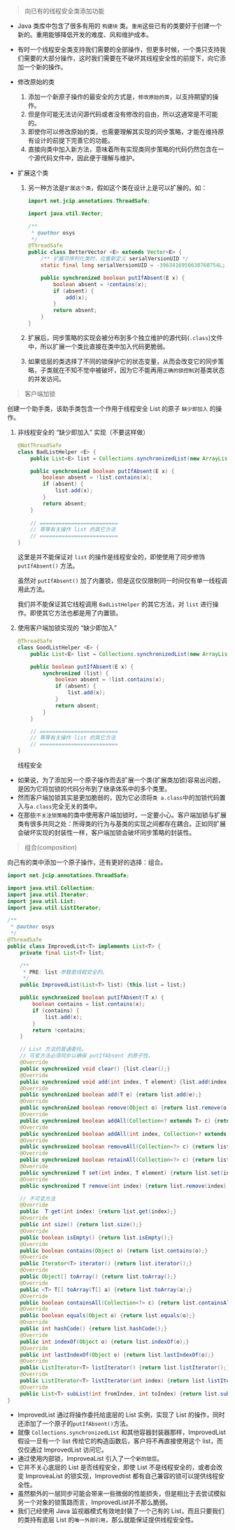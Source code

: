 > 向已有的线程安全类添加功能

* Java 类库中包含了很多有用的 `构建块` 类。`重用`这些已有的类要好于创建一个新的。重用能够降低开发的难度、风和维护成本。

* 有时一个线程安全类支持我们需要的全部操作，但更多时候，一个类只支持我们需要的大部分操作，这时我们需要在不破坏其线程安全性的前提下，向它添加一个新的操作。

* 修改原始的类

    1. 添加一个新原子操作的最安全的方式是，`修改原始的类`，以支持期望的操作。
    2. 但是你可能无法访问源代码或者没有修改的自由，所以这通常是不可能的。
    3. 即使你可以修改原始的类，也需要理解其实现的同步策略，才能在维持原有设计的前提下完善它的功能。
    4. 直接向类中加入新方法，意味着所有实现类同步策略的代码仍然包含在一个源代码文件中，因此便于理解与维护。

* 扩展这个类

    1. 另一种方法是`扩展这个类`，假如这个类在设计上是可以扩展的。如：

        ```java
        import net.jcip.annotations.ThreadSafe;
        
        import java.util.Vector;
        
        /**
         * @author osys
         */
        @ThreadSafe
        public class BetterVector <E> extends Vector<E> {
            /** 扩展可序列化类时，应重新定义 serialVersionUID */
            static final long serialVersionUID = -3963416950630760754L;
        
            public synchronized boolean putIfAbsent(E x) {
                boolean absent = !contains(x);
                if (absent) {
                    add(x);
                }
                return absent;
            }
        }
        ```

        

    2. 扩展后，同步策略的实现会被分布到多个独立维护的源代码(`.class`)文件中，所以扩展一个类比直接在类中加入代码更脆弱。

    3. 如果低层的类选择了不同的锁保护它的状态变量，从而会改变它的同步策略，子类就在不知不觉中被破坏，因为它不能再用`正确的锁控制`对基类状态的并发访问。



> 客户端加锁

创建一个助手类，该助手类包含一个作用于线程安全 List 的原子 `缺少即加入` 的操作。



1. 非线程安全的 “缺少即加入” 实现（不要这样做）

    ```java
    @NotThreadSafe
    class BadListHelper <E> {
        public List<E> list = Collections.synchronizedList(new ArrayList<E>());
    
        public synchronized boolean putIfAbsent(E x) {
            boolean absent = !list.contains(x);
            if (absent) {
                list.add(x);
            }
            return absent;
        }
        
        // =========================
        // 等等有关操作 list 的其它方法
        // =========================
    }
    ```

    这里是并不能保证对 `list` 的操作是线程安全的，即使使用了同步修饰 `putIfAbsent()` 方法。

    虽然对 `putIfAbsent()` 加了内置锁，但是这仅仅限制同一时间仅有单一线程调用此方法。

    我们并不能保证其它线程调用 `BadListHelper` 的其它方法，对 `list` 进行操作。即使其它方法也都是用了内置锁。

    

2. 使用客户端加锁实现的 “缺少即加入”

    ```java
    @ThreadSafe
    class GoodListHelper <E> {
        public List<E> list = Collections.synchronizedList(new ArrayList<E>());
    
        public boolean putIfAbsent(E x) {
            synchronized (list) {
                boolean absent = !list.contains(x);
                if (absent) {
                    list.add(x);
                }
                return absent;
            }
        }
    
        // =========================
        // 等等有关操作 list 的其它方法
        // =========================
    }
    ```

    线程安全



* 如果说，为了添加另一个原子操作而去扩展一个类(扩展类加锁)容易出问题，是因为它将加锁的代码分布到了继承体系中的多个类里。
* 然而客户端加锁其实是更加脆弱的，因为它必须将`类 a.class`中的加锁代码置入与`a.class`完全无关的类中。
* 在那些`不关注锁策略`的类中使用客户端加锁时，一定要小心。客户端加锁与扩展类有很多共同之处：所得类的行为与基类的实现之间都存在耦合。正如同扩展会破坏实现的封装性一样，客户端加锁会破坏同步策略的封装性。



> 组合(composition)

向己有的类中添加一个原子操作，还有更好的选择：组合。

```java
import net.jcip.annotations.ThreadSafe;

import java.util.Collection;
import java.util.Iterator;
import java.util.List;
import java.util.ListIterator;

/**
 * @author osys
 */
@ThreadSafe
public class ImprovedList<T> implements List<T> {
    private final List<T> list;

    /**
     * PRE: list 参数是线程安全的。
     */
    public ImprovedList(List<T> list) {this.list = list;}

    public synchronized boolean putIfAbsent(T x) {
        boolean contains = list.contains(x);
        if (contains) {
            list.add(x);
        }
        return !contains;
    }

    // List 方法的普通委托。
    // 可变方法必须同步以确保 putIfAbsent 的原子性。
    @Override
    public synchronized void clear() {list.clear();}
    @Override
    public synchronized void add(int index, T element) {list.add(index, element);}
    @Override
    public synchronized boolean add(T e) {return list.add(e);}
    @Override
    public synchronized boolean remove(Object o) {return list.remove(o);}
    @Override
    public synchronized boolean addAll(Collection<? extends T> c) {return list.addAll(c);}
    @Override
    public synchronized boolean addAll(int index, Collection<? extends T> c) {return list.addAll(index, c);}
    @Override
    public synchronized boolean removeAll(Collection<?> c) {return list.removeAll(c);}
    @Override
    public synchronized boolean retainAll(Collection<?> c) {return list.retainAll(c);}
    @Override
    public synchronized T set(int index, T element) {return list.set(index, element);}
    @Override
    public synchronized T remove(int index) {return list.remove(index);}

    // 不可变方法
    @Override
    public  T get(int index) {return list.get(index);}
    @Override
    public int size() {return list.size();}
    @Override
    public boolean isEmpty() {return list.isEmpty();}
    @Override
    public boolean contains(Object o) {return list.contains(o);}
    @Override
    public Iterator<T> iterator() {return list.iterator();}
    @Override
    public Object[] toArray() {return list.toArray();}
    @Override
    public <T> T[] toArray(T[] a) {return list.toArray(a);}
    @Override
    public boolean containsAll(Collection<?> c) {return list.containsAll(c);}
    @Override
    public boolean equals(Object o) {return list.equals(o);}
    @Override
    public int hashCode() {return list.hashCode();}
    @Override
    public int indexOf(Object o) {return list.indexOf(o);}
    @Override
    public int lastIndexOf(Object o) {return list.lastIndexOf(o);}
    @Override
    public ListIterator<T> listIterator() {return list.listIterator();}
    @Override
    public ListIterator<T> listIterator(int index) {return list.listIterator(index);}
    @Override
    public List<T> subList(int fromIndex, int toIndex) {return list.subList(fromIndex, toIndex);}
}
```

* ImprovedList 通过将操作委托给底层的 List 实例，实现了 List 的操作，同时还添加了一个原子的`putIfAbsent()`方法。
* 就像 `Collections.synchronizedList` 和其他容器封装器那样，ImprovedList 假设一旦有一个 list 传给它的构造函数后，客户将不再直接使用这个 list，而仅仅通过 ImprovedList 访问它。
* 通过使用内部锁，ImproveaList 引入了一个`新的锁层`。
* 它并不关心底层的 List 是否线程安全，即使 List 不是线程安全的，或者会改变 ImproveaList 的锁实现，Improvedtist 都有自己兼容的锁可以提供线程安全性。
* 虽然额外的一层同步可能会带来一些微弱的性能损失，但是相比于去尝试模拟另一个对象的锁策路而言，ImprovedList并不那么脆弱。
* 我们己经使用 Java 监视器模式有效地封裝了一个己有的 List，而且只要我们的类持有底层 List 的`唯一外部引用`，那么就能保证提供线程安全性。